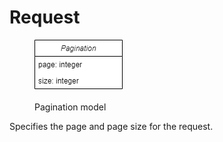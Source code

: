 # Request

<figure><img src="../.gitbook/assets/model_pagination.drawio.png" alt=""><figcaption><p>Pagination model</p></figcaption></figure>

Specifies the page and page size for the request.
